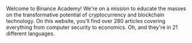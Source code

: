 Welcome to Binance Academy! We're on a mission to educate the masses on the transformative potential of cryptocurrency and blockchain technology. On this website, you'll find over 280 articles covering everything from computer security to economics. Oh, and they're in 21 different languages.